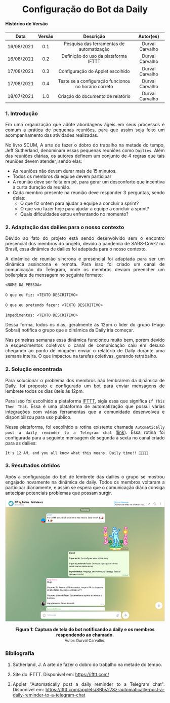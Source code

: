 # <center> Configuração do Bot da Daily

#### Histórico de Versão
|    Data    | Versão | Descrição            | Autor(es)       |
| :--------: | :----: | :------------------: | :-------------: |
| 16/08/2021 |  0.1   | Pesquisa das ferramentas de automatização | Durval Carvalho |
| 16/08/2021 |  0.2   | Definição do uso da plataforma IFTTT | Durval Carvalho |
| 17/08/2021 |  0.3   | Configuração do Applet escolhido | Durval Carvalho |
| 17/08/2021 |  0.4   | Teste se a configuração funcionou no horário correto | Durval Carvalho |
| 18/07/2021 |  1.0   | Criação do documento de relatório | Durval Carvalho |


<div align="justify">

### 1. Introdução

Em uma organização que adote abordagens ágeis em seus processos é comum a prática de pequenas reuniões, para que assim seja feito um acompanhamento das atividades realizadas.

No livro SCUM, A arte de fazer o dobro do trabalho na metade do tempo, Jeff Sutherland, denominam essas pequenas reuniões como `Dailies`. Além das reuniões diárias, os autores definem um conjunto de 4 regras que tais reuniões devem atender, sendo elas:

* As reuniões não devem durar mais de 15 minutos.
* Todos os membros da equipe devem participar
* A reunião deve ser feita em pé, para gerar um desconforto que incentiva a curta duração da reunião.
* Cada membro presente na reunião deve responder 3 perguntas, sendo delas:
    * O que fiz ontem para ajudar a equipe a concluir a sprint?
    * O que vou fazer hoje para ajudar a equipe a concluir a sprint?
    * Quais dificuldades estou enfrentando no momento?


### 2. Adaptação das dailies para o nosso contexto

Devido ao fato do projeto está sendo desenvolvido sem o encontro presencial dos membros do projeto, devido a pandemia de SARS-CoV-2 no Brasil, essa dinâmica de dailies foi adaptada para o nosso contexto.

A dinâmica de reunião síncrona e presencial foi adaptada para ser um dinâmica assíncrona e remota. Para isso foi criado um canal de comunicação do Telegram, onde os membros deviam preencher um boilerplate de mensagem no seguinte formato:

```
<NOME DA PESSOA>

O que eu fiz: <TEXTO DESCRITIVO>

O que eu pretendo fazer: <TEXTO DESCRITIVO>

Impedimentos: <TEXTO DESCRITIVO>
```

Dessa forma, todos os dias, geralmente às 12pm o líder do grupo (Hugo Sobral) notifica o grupo que a dinâmica da Daily iria começar.

Nas primeiras semanas essa dinâmica funcionou muito bem, porém devido a esquecimentos coletivos o canal de comunicação caiu em desuso chegando ao ponto de ninguém enviar o relatório de Daily durante uma semana inteira. O que impactou na tarefas coletivas, gerando retrabalho.


### 2. Solução encontrada

Para solucionar o problema dos membros não lembrarem da dinâmica de Daily, foi proposto e configurado um bot para enviar mensagens de lembrete todos os dias úteis às 12pm.

Para isso foi escolhido a plataforma [IFTTT](https://ifttt.com/), sigla essa que significa `If This Then That`. Essa é uma plataforma de automatização que possui várias integrações com várias ferramentas que a comunidade desenvolveu e disponibilizou para uso público.

Nessa plataforma, foi escolhido a rotina existente chamada `Automatically post a daily reminder to a Telegram chat` ([link](https://ifttt.com/applets/SBbs278z-automatically-post-a-daily-reminder-to-a-telegram-chat)). Essa rotina foi configurada para a seguinte mensagem de segunda à sexta no canal criado para as dailies:

```
It's 12 AM, and you all know what this means. Daily time!! 🕺💃🕺💃
```

### 3. Resultados obtidos

Após a configuração do bot de lembrete das dailies o grupo se mostrou engajado novamente na dinâmica de daily. Todos os membros voltaram a participar diariamente, e assim se espera que o comunicação diária consiga antecipar potenciais problemas que possam surgir.


<p align='center'>
    <img src='https://raw.githubusercontent.com/UnBArqDsw2021-1/2021.1_G01_Animalesco_docs/main/docs/assets/pages/telegram-daily-bot/daily-bot-telegram.png'>
    <figcaption align='center'>
        <b>Figura 1: Captura de tela do bot notificando a daily e os membros respondendo ao chamado.</b>
        <br>
        <small>Autor: Durval Carvalho.</small>
    </figcaption>
</p>


### Bibliografia

1. Sutherland, J. A arte de fazer o dobro do trabalho na metade do tempo.

2. Site do IFTTT. Disponível em: https://ifttt.com/

3. Applet "Automatically post a daily reminder to a Telegram chat". Disponível em: https://ifttt.com/applets/SBbs278z-automatically-post-a-daily-reminder-to-a-telegram-chat

</div>